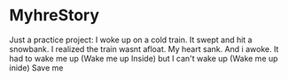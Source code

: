 # MyhreStory
Just a practice project:
I woke up on a cold train. 
It swept and hit a snowbank.
I realized the train wasnt afloat.
My heart sank.
And i awoke.
It had to wake me up
(Wake me up Inside)
but I can't wake up
(Wake me up inide)
Save me

